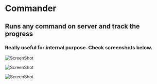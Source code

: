 # Commander

## Runs any command on server and track the progress
### Really useful for internal purpose. Check screenshots below.


![ScreenShot](https://raw.github.com/abhishekgahlot/commander/master/Screen%20Shot%202019-04-06%20at%203.04.07%20AM.png)


![ScreenShot](https://raw.github.com/abhishekgahlot/commander/master/Screen%20Shot%202019-04-06%20at%203.04.15%20AM.png)


![ScreenShot](https://raw.github.com/abhishekgahlot/commander/master/Screen%20Shot%202019-04-06%20at%203.04.21%20AM.png)
